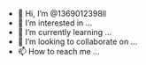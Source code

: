 - 👋 Hi, I’m @1369012398ll
- 👀 I’m interested in ...
- 🌱 I’m currently learning ...
- 💞️ I’m looking to collaborate on ...
- 📫 How to reach me ...

<!---
1369012398ll/1369012398ll is a ✨ special ✨ repository because its `README.md` (this file) appears on your GitHub profile.
You can click the Preview link to take a look at your changes.
--->
